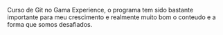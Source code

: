 Curso de Git no Gama Experience, o programa tem sido bastante importante para
meu crescimento e realmente muito bom o conteudo e a forma que somos desafiados.